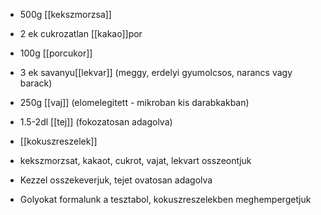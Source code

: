 - 500g [[kekszmorzsa]]
- 2 ek cukrozatlan [[kakao]]por
- 100g [[porcukor]]
- 3 ek savanyu[[lekvar]] (meggy, erdelyi gyumolcsos, narancs vagy barack)
- 250g [[vaj]] (elomelegitett - mikroban kis darabkakban)
- 1.5-2dl [[tej]] (fokozatosan adagolva)
- [[kokuszreszelek]]

- kekszmorzsat, kakaot, cukrot, vajat, lekvart osszeontjuk
- Kezzel osszekeverjuk, tejet ovatosan adagolva
- Golyokat formalunk a tesztabol, kokuszreszelekben meghempergetjuk